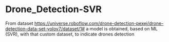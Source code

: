 # Drone_Detection-SVR
From dataset https://universe.roboflow.com/drone-detection-pexej/drone-detection-data-set-yolov7/dataset/1# a model is obtained, based on ML (SVR), with that custom dataset, to indicate drones detection
